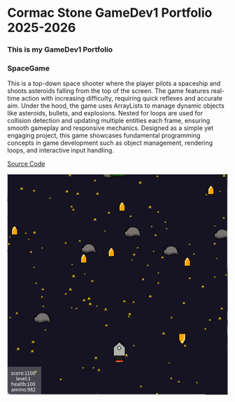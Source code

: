 # Cormac Stone GameDev1 Portfolio 2025-2026
### This is my GameDev1 Portfolio


### SpaceGame
   This is a top-down space shooter where the player pilots a spaceship and shoots asteroids falling from the top of the screen. The game features real-time action with increasing difficulty, requiring quick reflexes and accurate aim. Under the hood, the game uses ArrayLists to manage dynamic objects like asteroids, bullets, and explosions. Nested for loops are used for collision detection and updating multiple entities each frame, ensuring smooth gameplay and responsive mechanics. Designed as a simple yet engaging project, this game showcases fundamental programming concepts in game development such as object management, rendering loops, and interactive input handling.

[Source Code](https://github.com/CormacStone/CStone-GameDev1/tree/main/src/SpaceGame)

![Running Space Game](https://github.com/CormacStone/CStone-GameDev1/blob/main/images/RunningSpaceGame.png)
